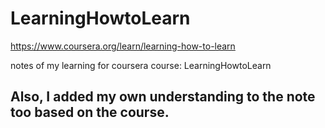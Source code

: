 # LearningHowtoLearn
https://www.coursera.org/learn/learning-how-to-learn

 notes of my learning for coursera course: LearningHowtoLearn


## Also, I added my own understanding to the note too based on the course.
